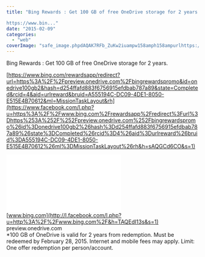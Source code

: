 ```yaml
---
title: "Bing Rewards : Get 100 GB of free OneDrive storage for 2 years.

https://www.bin..."
date: "2015-02-09"
categories: 
  - "web"
coverImage: "safe_image.phpdAQAK7RFb_ZuKw2iuampw158amph158ampurlhttps://preview.onedrive.com/bingrewardspromo/assets/img/logo-bingrewards.png"
---
```


Bing Rewards : Get 100 GB of free OneDrive storage for 2 years.  
  
[https://www.bing.com/rewardsapp/redirect?url=https%3A%2F%2Fpreview.onedrive.com%2Fbingrewardspromo&id=onedrive100gb2&hash=d254ffafd883f6756915efdbab787a89&state=Completed&rcid=4&aid=urlreward&bruid=A555194C-DC09-4DE1-8050-E515E4B70612&ml=MissionTaskLayout&rh](https://www.facebook.com/l.php?u=https%3A%2F%2Fwww.bing.com%2Frewardsapp%2Fredirect%3Furl%3Dhttps%253A%252F%252Fpreview.onedrive.com%252Fbingrewardspromo%26id%3Donedrive100gb2%26hash%3Dd254ffafd883f6756915efdbab787a89%26state%3DCompleted%26rcid%3D4%26aid%3Durlreward%26bruid%3DA555194C-DC09-4DE1-8050-E515E4B70612%26ml%3DMissionTaskLayout%26rh&h=sAQGCd6CO&s=1)  
  
[![](images/safe_image.php?d=AQAK7RFb_ZuKw2iu&w=158&h=158&url=https%3A%2F%2Fpreview.onedrive.com%2Fbingrewardspromo%2Fassets%2Fimg%2Flogo-bingrewards.png)](https://www.facebook.com/l.php?u=https%3A%2F%2Fwww.bing.com%2Frewardsapp%2Fredirect%3Furl%3Dhttps%253A%252F%252Fpreview.onedrive.com%252Fbingrewardspromo%26id%3Donedrive100gb2%26hash%3Dd254ffafd883f6756915efdbab787a89%26state%3DCompleted%26rcid%3D4%26aid%3Durlreward%26bruid%3DA555194C-DC09-4DE1-8050-E515E4B70612%26ml%3DMissionTaskLayout%26rh&h=qAQE7rgTN&s=1)  
[](https://www.facebook.com/l.php?u=https%3A%2F%2Fwww.bing.com%2Frewardsapp%2Fredirect%3Furl%3Dhttps%253A%252F%252Fpreview.onedrive.com%252Fbingrewardspromo%26id%3Donedrive100gb2%26hash%3Dd254ffafd883f6756915efdbab787a89%26state%3DCompleted%26rcid%3D4%26aid%3Durlreward%26bruid%3DA555194C-DC09-4DE1-8050-E515E4B70612%26ml%3DMissionTaskLayout%26rh&h=jAQF_5DFu&s=1)[www.bing.com](http://l.facebook.com/l.php?u=http%3A%2F%2Fwww.bing.com%2F&h=TAQEdI13s&s=1)  
preview.onedrive.com  
\*100 GB of OneDrive is valid for 2 years from redemption. Must be redeemed by February 28, 2015. Internet and mobile fees may apply. Limit: One offer redemption per person/account.
